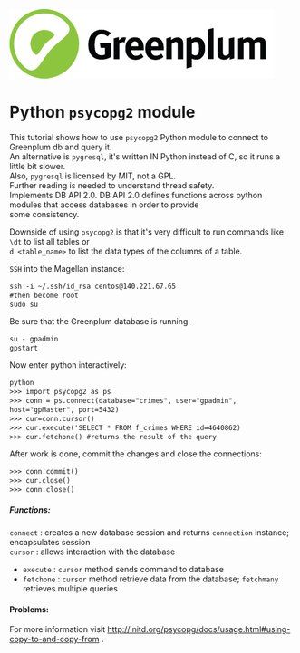 ![Greenplum](https://github.com/syuja/GreenPlumSetup/blob/master/img/greenplum-logo.png)  
# Python `psycopg2` module  

This tutorial shows how to use `psycopg2` Python module to connect to Greenplum db and query it.  
An alternative is `pygresql`, it's written IN Python instead of C, so it runs a little bit slower.  
Also, `pygresql` is licensed by MIT, not a GPL.  
Further reading is needed to understand thread safety.  
Implements  DB API 2.0.  DB API 2.0 defines functions across python modules that access databases in order to provide  
some consistency.  

Downside of using `psycopg2` is that it's very difficult to run commands like `\dt` to list all tables or  
`d <table_name>` to list the data types of the columns of a table.  


`SSH` into the Magellan instance:  

    ssh -i ~/.ssh/id_rsa centos@140.221.67.65   
    #then become root   
    sudo su   


Be sure that the Greenplum database is running:   
  
    su - gpadmin   
    gpstart  

Now enter python interactively:   

    python  
    >>> import psycopg2 as ps   
    >>> conn = ps.connect(database="crimes", user="gpadmin", host="gpMaster", port=5432)   
    >>> cur=conn.cursor()  
    >>> cur.execute('SELECT * FROM f_crimes WHERE id=4640862)  
    >>> cur.fetchone() #returns the result of the query  

After work is done, commit the changes and close the connections:   

    >>> conn.commit()   
    >>> cur.close()   
    >>> conn.close()   



##### Functions:  
`connect` : creates a new database session and returns `connection` instance; encapsulates session    
`cursor` : allows interaction with the database  
  - `execute` : `cursor` method sends command to database   
  - `fetchone` : `cursor` method retrieve data from the database; `fetchmany` retrieves multiple queries  
  
#### Problems:  



For more information visit http://initd.org/psycopg/docs/usage.html#using-copy-to-and-copy-from .  
